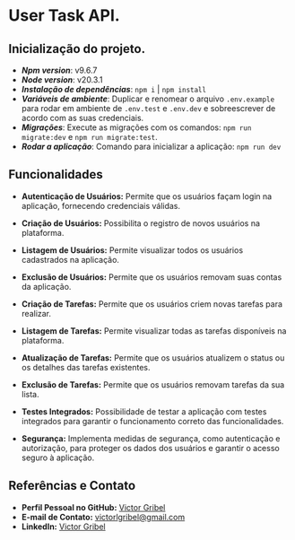 # User Task API.

## Inicialização do projeto.
- **_Npm version_**: v9.6.7
- **_Node version_**: v20.3.1
- **_Instalação de dependências_**: `npm i` | `npm install`
- **_Variáveis de ambiente_**: Duplicar e renomear o arquivo `.env.example` para rodar em ambiente de `.env.test` e `.env.dev` e sobreescrever de acordo com as suas credenciais.
- **_Migrações_**: Execute as migrações com os comandos: `npm run migrate:dev` e `npm run migrate:test`.
- **_Rodar a aplicação_**: Comando para inicializar a aplicação: `npm run dev`


## Funcionalidades

- **Autenticação de Usuários:** Permite que os usuários façam login na aplicação, fornecendo credenciais válidas.
  
- **Criação de Usuários:** Possibilita o registro de novos usuários na plataforma.

- **Listagem de Usuários:** Permite visualizar todos os usuários cadastrados na aplicação.


- **Exclusão de Usuários:** Permite que os usuários removam suas contas da aplicação.

- **Criação de Tarefas:** Permite que os usuários criem novas tarefas para realizar.

- **Listagem de Tarefas:** Permite visualizar todas as tarefas disponíveis na plataforma.

- **Atualização de Tarefas:** Permite que os usuários atualizem o status ou os detalhes das tarefas existentes.

- **Exclusão de Tarefas:** Permite que os usuários removam tarefas da sua lista.

- **Testes Integrados:** Possibilidade de testar a aplicação com testes integrados para garantir o funcionamento correto das funcionalidades.

- **Segurança:** Implementa medidas de segurança, como autenticação e autorização, para proteger os dados dos usuários e garantir o acesso seguro à aplicação.

## Referências e Contato

- **Perfil Pessoal no GitHub:** [Victor Gribel](https://github.com/victorgribel?tab=repositories)
- **E-mail de Contato:** victorlgribel@gmail.com
- **LinkedIn:** [Victor Gribel](https://www.linkedin.com/in/victor-gribel-7b3866232/)


